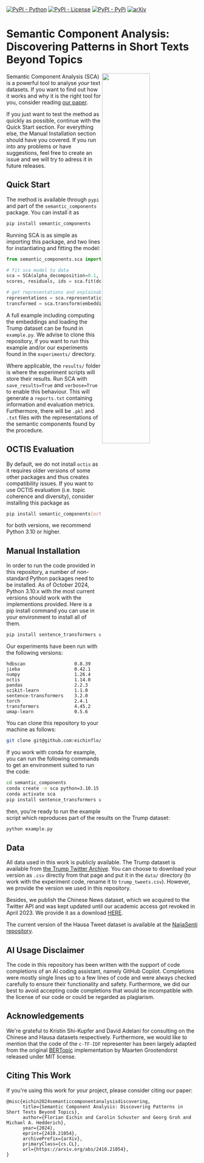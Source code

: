 

[![PyPI - Python](https://img.shields.io/badge/python-v3.8+-blue.svg)](https://pypi.org/project/semantic-components/0.1.0/)
[![PyPI - License](https://img.shields.io/badge/license-MIT-green.svg)](https://github.com/mainlp/semantic_components/blob/main/LICENSE)
[![PyPI - PyPi](https://img.shields.io/pypi/v/semantic-components)](https://pypi.org/project/semantic-components/0.1.0/)
[![arXiv](https://img.shields.io/badge/arXiv-2410.21054-<COLOR>.svg)](https://arxiv.org/abs/2410.21054)


# Semantic Component Analysis: Discovering Patterns in Short Texts Beyond Topics

<img src="images/tweet_decomposition.png" width="50%" height="50%" align="right" />

Semantic Component Analysis (SCA) is a powerful tool to analyse *your* text datasets. If you want to find out how it works and why it is the right tool for you, consider reading [our paper](https://arxiv.org/abs/2410.21054).

If you just want to test the method as quickly as possible, continue with the Quick Start section. For everything else, the Manual Installation section should have you covered. If you run into any problems or have suggestions, feel free to create an issue and we will try to adress it in future releases.

## Quick Start

The method is available through `pypi` and part of the `semantic_components` package. You can install it as

```bash
pip install semantic_components
```

Running SCA is as simple as importing this package, and two lines for instantiating and fitting the model:

```python
from semantic_components.sca import SCA

# fit sca model to data
sca = SCA(alpha_decomposition=0.1, mu=0.9, combine_overlap_threshold=0.5)
scores, residuals, ids = sca.fit(documents, embeddings)

# get representations and explainable transformations
representations = sca.representations  # pandas df
transformed = sca.transform(embeddings)  # equivalent to variable scores above
```

A full example including computing the embeddings and loading the Trump dataset can be found in `example.py`. We advise to clone this repository, if you want to run this example and/or our experiments found in the `experiments/` directory. 

Where applicable, the `results/` folder is where the experiment scripts will store their results. Run SCA with `save_results=True` and `verbose=True` to enable this behaviour. This will generate a `reports.txt` containing information and evaluation metrics. Furthermore, there will be `.pkl` and `.txt` files with the representations of the semantic components found by the procedure.

## OCTIS Evaluation

By default, we do not install `octis` as it requires older versions of some other packages and thus creates compatibility issues. If you want to 
use OCTIS evaluation (i.e. topic coherence and diversity), consider installing this package as
```bash
pip install semantic_components[octis]
```
for both versions, we recommend Python 3.10 or higher.

## Manual Installation

In order to run the code provided in this repository, a number of non-standard Python packages need to be installed. As of October 2024, Python 3.10.x with the most current versions should work with the implementions provided. Here is a pip install command you can use in your environment to install all of them.
```bash
pip install sentence_transformers umap-learn hdbscan jieba scikit-learn pandas octis
```

Our experiments have been run with the following versions:

```
hdbscan                  0.8.39
jieba                    0.42.1
numpy                    1.26.4
octis                    1.14.0
pandas                   2.2.3
scikit-learn             1.1.0
sentence-transformers    3.2.0
torch                    2.4.1
transformers             4.45.2
umap-learn               0.5.6
```
You can clone this repository to your machine as follows:
```bash
git clone git@github.com:eichinflo/semantic_components.git
```

If you work with conda for example, you can run the following commands to get an environment suited to run the code:

```bash
cd semantic_components
conda create -n sca python=3.10.15
conda activate sca
pip install sentence_transformers umap-learn hdbscan jieba scikit-learn pandas octis
```
then, you're ready to run the example script which reproduces part of the results on the Trump dataset:
```bash
python example.py
```

## Data

All data used in this work is publicly available. The Trump dataset is available from [the Trump Twitter Archive](https://www.thetrumparchive.com/). You can choose to download your version as `.csv` directly from that page and put it in the `data/`
directory (to work with the experiment code, rename it to `trump_tweets.csv`). However, we provide the version we used in this repository. 

Besides, we publish the Chinese News dataset, which we acquired to the Twitter API and was kept updated until our academic access got revoked in April 2023. We provide it as a download [HERE](https://drive.google.com/drive/folders/19H4gjnXGviXZUS8prv3l1WngGKwOpCMP?usp=sharing).

The current version of the Hausa Tweet dataset is available at the [NaijaSenti repository](https://github.com/hausanlp/NaijaSenti/blob/main/sections/unlabeled_twitter_corpus.md).

## AI Usage Disclaimer

The code in this repository has been written with the support of code completions of an AI coding assistant, namely GitHub Copilot. Completions were mostly single lines up to a few lines of code and were always checked carefully to ensure their functionality and safety. Furthermore, we did our best to avoid accepting code completions that would be incompatible with the license of our code or could be regarded as plagiarism.


## Acknowledgements

We're grateful to Kristin Shi-Kupfer and David Adelani for consulting on the Chinese and Hausa datasets respectively. Furthermore, we would like to mention that the code of the `c-TF-IDF` representer has been largely adapted from the original [BERTopic](https://github.com/MaartenGr/BERTopic) implementation by 
Maarten Grootendorst released under MIT license. 

## Citing This Work

If you're using this work for your project, please consider citing our paper:

```bibtext
@misc{eichin2024semanticcomponentanalysisdiscovering,
      title={Semantic Component Analysis: Discovering Patterns in Short Texts Beyond Topics}, 
      author={Florian Eichin and Carolin Schuster and Georg Groh and Michael A. Hedderich},
      year={2024},
      eprint={2410.21054},
      archivePrefix={arXiv},
      primaryClass={cs.CL},
      url={https://arxiv.org/abs/2410.21054}, 
}
```
